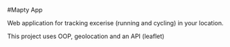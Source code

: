 #Mapty App

Web application for tracking excerise (running and cycling) in your location.

This project uses OOP, geolocation and an API (leaflet)
